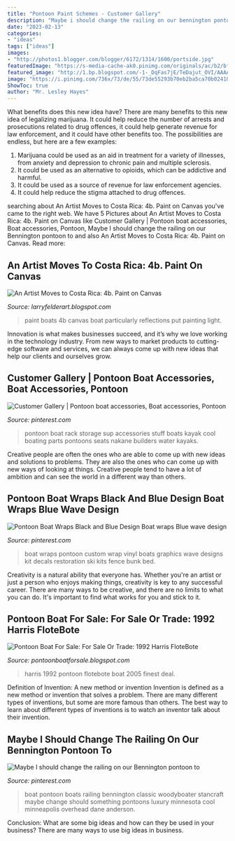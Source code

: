 ```yaml
---
title: "Pontoon Paint Schemes - Customer Gallery"
description: "Maybe i should change the railing on our bennington pontoon to"
date: "2023-02-13"
categories:
- "ideas"
tags: ["ideas"]
images:
- "http://photos1.blogger.com/blogger/6172/1314/1600/portside.jpg"
featuredImage: "https://s-media-cache-ak0.pinimg.com/originals/ac/b2/bf/acb2bf419a9311bd4d7d71ed5888e7a8.jpg"
featured_image: "http://1.bp.blogspot.com/-1-_DqFas7jE/TeDajut_OVI/AAAAAAAAAZI/hsk5lwdYLag/s1600/10+Black+boat+rough.jpg"
image: "https://i.pinimg.com/736x/73/de/55/73de55293b70eb2ba5ca70b02410fdc8.jpg"
ShowToc: true
author: "Mr. Lesley Hayes"
---
```



What benefits does this new idea have?
There are many benefits to this new idea of legalizing marijuana. It could help reduce the number of arrests and prosecutions related to drug offences, it could help generate revenue for law enforcement, and it could have other benefits too. The possibilities are endless, but here are a few examples: 
1. Marijuana could be used as an aid in treatment for a variety of illnesses, from anxiety and depression to chronic pain and multiple sclerosis. 
2. It could be used as an alternative to opioids, which can be addictive and harmful. 
3. It could be used as a source of revenue for law enforcement agencies. 
4. It could help reduce the stigma attached to drug offences.

	

		
searching about An Artist Moves to Costa Rica: 4b. Paint on Canvas you've came to the right web. We have 5 Pictures about An Artist Moves to Costa Rica: 4b. Paint on Canvas like Customer Gallery | Pontoon boat accessories, Boat accessories, Pontoon, Maybe I should change the railing on our Bennington pontoon to and also An Artist Moves to Costa Rica: 4b. Paint on Canvas. Read more:
		
    
## An Artist Moves To Costa Rica: 4b. Paint On Canvas

<img loading=lazy src="http://1.bp.blogspot.com/-1-_DqFas7jE/TeDajut_OVI/AAAAAAAAAZI/hsk5lwdYLag/s1600/10+Black+boat+rough.jpg" onerror="this.onerror=null;this.src='https://tse3.mm.bing.net/th?id=OIP.DihfVsxfCuOVpQkAVwOMywHaFj&amp;pid=15.1';" alt="An Artist Moves to Costa Rica: 4b. Paint on Canvas">

_Source: larryfelderart.blogspot.com_

>paint boats 4b canvas boat particularly reflections put painting light. 

	

Innovation is what makes businesses succeed, and it’s why we love working in the technology industry. From new ways to market products to cutting-edge software and services, we can always come up with new ideas that help our clients and ourselves grow.

    
## Customer Gallery | Pontoon Boat Accessories, Boat Accessories, Pontoon

<img loading=lazy src="https://i.pinimg.com/736x/d2/d5/69/d2d5697004ed1eeb1aa6a3bfee3755b0--pontoon-boat-ideas-pontoon-stuff.jpg" onerror="this.onerror=null;this.src='https://tse2.mm.bing.net/th?id=OIP.V7xIQmfvpZ3-HZGLcKEepgHaJ3&amp;pid=15.1';" alt="Customer Gallery | Pontoon boat accessories, Boat accessories, Pontoon">

_Source: pinterest.com_

>pontoon boat rack storage sup accessories stuff boats kayak cool boating parts pontoons seats nakane builders water kayaks. 

	

Creative people are often the ones who are able to come up with new ideas and solutions to problems. They are also the ones who can come up with new ways of looking at things. Creative people tend to have a lot of ambition and can see the world in a different way than others.

    
## Pontoon Boat Wraps Black And Blue Design Boat Wraps Blue Wave Design

<img loading=lazy src="https://i.pinimg.com/736x/73/de/55/73de55293b70eb2ba5ca70b02410fdc8.jpg" onerror="this.onerror=null;this.src='https://tse3.mm.bing.net/th?id=OIP.O5Xx9ALorrANuFniVA7XzQHaDd&amp;pid=15.1';" alt="Pontoon Boat Wraps Black and Blue Design Boat wraps Blue wave design">

_Source: pinterest.com_

>boat wraps pontoon custom wrap vinyl boats graphics wave designs kit decals restoration ski kits fence bunk bed. 

	

Creativity is a natural ability that everyone has. Whether you're an artist or just a person who enjoys making things, creativity is key to any successful career. There are many ways to be creative, and there are no limits to what you can do. It's important to find what works for you and stick to it.

    
## Pontoon Boat For Sale: For Sale Or Trade: 1992 Harris FloteBote

<img loading=lazy src="http://photos1.blogger.com/blogger/6172/1314/1600/portside.jpg" onerror="this.onerror=null;this.src='https://tse1.mm.bing.net/th?id=OIP.K5-R4bKoip1DQDd85vbZoQHaFj&amp;pid=15.1';" alt="Pontoon Boat For Sale: For Sale Or Trade: 1992 Harris FloteBote">

_Source: pontoonboatforsale.blogspot.com_

>harris 1992 pontoon flotebote boat 2005 finest deal. 

	

Definition of Invention: A new method or invention
Invention is defined as a new method or invention that solves a problem. There are many different types of inventions, but some are more famous than others. The best way to learn about different types of inventions is to watch an inventor talk about their invention.

    
## Maybe I Should Change The Railing On Our Bennington Pontoon To

<img loading=lazy src="https://s-media-cache-ak0.pinimg.com/originals/ac/b2/bf/acb2bf419a9311bd4d7d71ed5888e7a8.jpg" onerror="this.onerror=null;this.src='https://tse2.mm.bing.net/th?id=OIP.qLGAmizyctWHG6sHDIBpowHaE7&amp;pid=15.1';" alt="Maybe I should change the railing on our Bennington pontoon to">

_Source: pinterest.com_

>boat pontoon boats railing bennington classic woodyboater stancraft maybe change should something pontoons luxury minnesota cool minneapolis overhead dane anderson. 

	

Conclusion: What are some big ideas and how can they be used in your business?
There are many ways to use big ideas in business.

